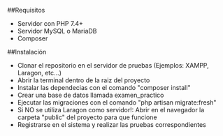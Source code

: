 ##Requisitos
- Servidor con PHP 7.4+
- Servidor MySQL o MariaDB
- Composer


##Instalación

- Clonar el repositorio en el servidor de pruebas (Ejemplos: XAMPP, Laragon, etc...)
- Abrir la terminal dentro de la raiz del proyecto
- Instalar las dependecias con el comando "composer install"
- Crear una base de datos llamada examen_practico
- Ejecutar las migraciones con el comando "php artisan migrate:fresh"
- Si NO se utiliza Laragon como servidor!: Abrir en el navegador la carpeta "public" del proyecto para
    que funcione
- Registrarse en el sistema y realizar las pruebas correspondientes 
